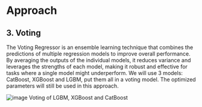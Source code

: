 # Approach
## 3. Voting
The Voting Regressor is an ensemble learning technique that combines the predictions of multiple regression models to improve overall performance. 
By averaging the outputs of the individual models, it reduces variance and leverages the strengths of each model, making it robust and effective for tasks where a single model might underperform.
We will use 3 models: CatBoost, XGBoost and LGBM, put them all in a voting model. The optimized parameters will still be used in this approach.


![image](https://github.com/user-attachments/assets/10db4d30-48f1-4284-8418-3d140fd0de82)
Voting of LGBM, XGBoost and CatBoost
